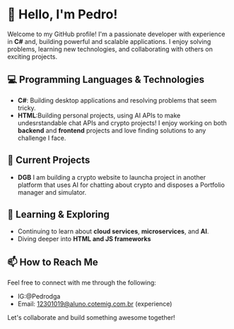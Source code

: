 # 👋 Hello, I'm Pedro!

Welcome to my GitHub profile! I'm a passionate developer with experience in **C#** and, building powerful and scalable applications.
I enjoy solving problems, learning new technologies, and collaborating with others on exciting projects.

## 💻 Programming Languages & Technologies

- **C#**: Building desktop applications and resolving problems that seem tricky.
- **HTML**:Building personal projects, using AI APIs to make undesrstandable chat APIs and crypto projects!
I enjoy working on both **backend** and **frontend** projects and love finding solutions to any challenge I face.

## 📂 Current Projects
- **DGB** I am building a crypto website to launcha project in another platform that uses AI for chatting about crypto and disposes a Portfolio manager and simulator.

## 🚀 Learning & Exploring

- Continuing to learn about **cloud services**, **microservices**, and **AI**.
- Diving deeper into **HTML and JS frameworks**

## 📫 How to Reach Me

Feel free to connect with me through the following:

- IG:@Pedrodga
- Email: 12301019@aluno.cotemig.com.br (experience)

Let's collaborate and build something awesome together!
